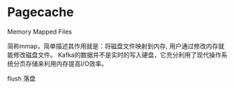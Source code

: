 # Pagecache
Memory Mapped Files

简称mmap，简单描述其作用就是：将磁盘文件映射到内存, 用户通过修改内存就能修改磁盘文件。
Kafka的数据并不是实时的写入硬盘，它充分利用了现代操作系统分页存储来利用内存提高I/O效率。

flush 落盘

